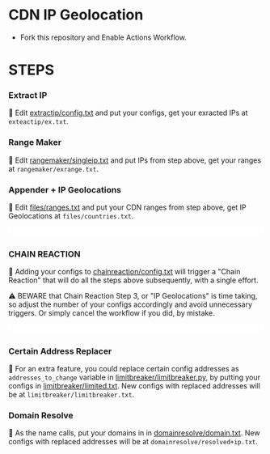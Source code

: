 # CDN IP Geolocation

* Fork this repository and Enable Actions Workflow.

# STEPS

### Extract IP
🧧 Edit [extractip/config.txt](./extractip/config.txt) and put your configs, get your exracted IPs at `exteactip/ex.txt`.

### Range Maker
🧧 Edit [rangemaker/singleip.txt](./rangemaker/singleip.txt) and put IPs from step above, get your ranges at `rangemaker/exrange.txt`.

### Appender + IP Geolocations
🧧 Edit [files/ranges.txt](./files/ranges.txt) and put your CDN ranges from step above, get IP Geolocations at `files/countries.txt`.

![0](https://raw.githubusercontent.com/Surfboardv2ray/IPGeolocation/main/.github/media/line.gif)
### CHAIN REACTION
🧧 Adding your configs to [chainreaction/config.txt](./chainreaction/config.txt) will trigger a "Chain Reaction" that will do all the steps above subsequently, with a single effort.

⚠️ BEWARE that Chain Reaction Step 3, or "IP Geolocations" is time taking, so adjust the number of your configs accordingly and avoid unnecessary triggers. Or simply cancel the workflow if you did, by mistake.

![0](https://raw.githubusercontent.com/Surfboardv2ray/IPGeolocation/main/.github/media/line.gif)
### Certain Address Replacer
🧧 For an extra feature, you could replace certain config addresses as `addresses_to_change` variable in [limitbreaker/limitbreaker.py](./limitbreaker/limitbreaker.py), by putting your configs in [limitbreaker/limited.txt](./limitbreaker/limited.txt). New configs with replaced addresses will be at `limitbreaker/limitbreaker.txt`.

### Domain Resolve
🧧 As the name calls, put your domains in in [domainresolve/domain.txt](./domainresolve/domain.txt). New configs with replaced addresses will be at `domainresolve/resolved+ip.txt`.
